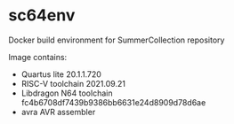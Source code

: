 # sc64env

Docker build environment for SummerCollection repository

Image contains:
- Quartus lite 20.1.1.720
- RISC-V toolchain 2021.09.21
- Libdragon N64 toolchain fc4b6708df7439b9386bb6631e24d8909d78d6ae
- avra AVR assembler
